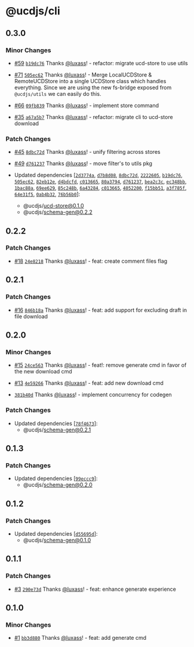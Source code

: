 # @ucdjs/cli

## 0.3.0

### Minor Changes

- [#59](https://github.com/ucdjs/ucd/pull/59) [`b19dc76`](https://github.com/ucdjs/ucd/commit/b19dc76984e611be178de2037e5436cf3cc27dab) Thanks [@luxass](https://github.com/luxass)! - refactor: migrate ucd-store to use utils

- [#71](https://github.com/ucdjs/ucd/pull/71) [`505ec62`](https://github.com/ucdjs/ucd/commit/505ec6266588299b09e1b82de0c2478514671b5c) Thanks [@luxass](https://github.com/luxass)! - Merge LocalUCDStore & RemoteUCDStore into a single UCDStore class which handles everything. Since we are using the new fs-bridge exposed from `@ucdjs/utils` we can easily do this.

- [#66](https://github.com/ucdjs/ucd/pull/66) [`09fb839`](https://github.com/ucdjs/ucd/commit/09fb8396302428b395878110f9e593eacabae7b5) Thanks [@luxass](https://github.com/luxass)! - implement store command

- [#35](https://github.com/ucdjs/ucd/pull/35) [`a67a5b7`](https://github.com/ucdjs/ucd/commit/a67a5b75679dc8c4ba73743e5d6ffa2c18132439) Thanks [@luxass](https://github.com/luxass)! - refactor: migrate cli to ucd-store download

### Patch Changes

- [#45](https://github.com/ucdjs/ucd/pull/45) [`8dbc72d`](https://github.com/ucdjs/ucd/commit/8dbc72d3197a0eef8e876595583c4109114cbc31) Thanks [@luxass](https://github.com/luxass)! - unify filtering across stores

- [#49](https://github.com/ucdjs/ucd/pull/49) [`d761237`](https://github.com/ucdjs/ucd/commit/d7612378002115098b7f35430aaadfed0913a3af) Thanks [@luxass](https://github.com/luxass)! - move filter's to utils pkg

- Updated dependencies [[`2d3774a`](https://github.com/ucdjs/ucd/commit/2d3774afe4786e45385ba3af19f160487541a64e), [`d7b8d08`](https://github.com/ucdjs/ucd/commit/d7b8d088060b2ee473f325b1173cbb67f05ccb2f), [`8dbc72d`](https://github.com/ucdjs/ucd/commit/8dbc72d3197a0eef8e876595583c4109114cbc31), [`2222605`](https://github.com/ucdjs/ucd/commit/22226057f7587669e2ae15cd06011f38dd677741), [`b19dc76`](https://github.com/ucdjs/ucd/commit/b19dc76984e611be178de2037e5436cf3cc27dab), [`505ec62`](https://github.com/ucdjs/ucd/commit/505ec6266588299b09e1b82de0c2478514671b5c), [`82eb12e`](https://github.com/ucdjs/ucd/commit/82eb12e1d1944ebbe2748ec129a2d2b2fa315946), [`d4bdcfd`](https://github.com/ucdjs/ucd/commit/d4bdcfd5a5cd0fc3e2a6e2620a26f5e6f835af40), [`c013665`](https://github.com/ucdjs/ucd/commit/c013665af9188920624e516d0359293859752861), [`80a3794`](https://github.com/ucdjs/ucd/commit/80a3794d0469d64f0522347d6f0c3b258f4fcd35), [`d761237`](https://github.com/ucdjs/ucd/commit/d7612378002115098b7f35430aaadfed0913a3af), [`bea2c3c`](https://github.com/ucdjs/ucd/commit/bea2c3c672aee24080eef7b973c7f3c00acb1b6f), [`ec348bb`](https://github.com/ucdjs/ucd/commit/ec348bb9cea0285222347526cf5be5d14d9d61ea), [`1bac88a`](https://github.com/ucdjs/ucd/commit/1bac88add4796ef58f9b9b1d769ab03cdd4a61c0), [`69ee629`](https://github.com/ucdjs/ucd/commit/69ee629e77ad2f83a663cb7c6e8aa07fb9655a12), [`85c248b`](https://github.com/ucdjs/ucd/commit/85c248bc8f5304ee6ba56e2ded6d81ce3facd00e), [`6a43284`](https://github.com/ucdjs/ucd/commit/6a432841e12d6e5783822cc8fe2586ae2b5ab4e1), [`c013665`](https://github.com/ucdjs/ucd/commit/c013665af9188920624e516d0359293859752861), [`4052200`](https://github.com/ucdjs/ucd/commit/40522006c24f8856ff5ec34bb6630d1e1d7f68e3), [`f15bb51`](https://github.com/ucdjs/ucd/commit/f15bb51c663c05e205553c59ab0a7f06a6e20e39), [`a3f785f`](https://github.com/ucdjs/ucd/commit/a3f785f697a393dbef75728e9a8286359386c5f9), [`64e31f5`](https://github.com/ucdjs/ucd/commit/64e31f5491db5e192136eb66159108d4a98bff03), [`0ab4b32`](https://github.com/ucdjs/ucd/commit/0ab4b32b726c5ebb0c1199270dddfb7ddaae8f61), [`76b56b0`](https://github.com/ucdjs/ucd/commit/76b56b08f38f5da4dc441cdbc7fcb8d074ae5a55)]:
  - @ucdjs/ucd-store@0.1.0
  - @ucdjs/schema-gen@0.2.2

## 0.2.2

### Patch Changes

- [#18](https://github.com/ucdjs/ucd/pull/18) [`24e8218`](https://github.com/ucdjs/ucd/commit/24e821845bf6a7b9c95b0db467b099440976c71c) Thanks [@luxass](https://github.com/luxass)! - feat: create comment files flag

## 0.2.1

### Patch Changes

- [#16](https://github.com/ucdjs/ucd/pull/16) [`846b18a`](https://github.com/ucdjs/ucd/commit/846b18a4ddf7c97062fc8367121809cd80950ab0) Thanks [@luxass](https://github.com/luxass)! - feat: add support for excluding draft in file download

## 0.2.0

### Minor Changes

- [#15](https://github.com/ucdjs/ucd/pull/15) [`24ce563`](https://github.com/ucdjs/ucd/commit/24ce563760b0efcf33ff9219d01868c195bb63ac) Thanks [@luxass](https://github.com/luxass)! - feat!: remove generate cmd in favor of the new download cmd

- [#13](https://github.com/ucdjs/ucd/pull/13) [`4e59266`](https://github.com/ucdjs/ucd/commit/4e592668e45fec9b15de0a1395708e694a9a8500) Thanks [@luxass](https://github.com/luxass)! - feat: add new download cmd

- [`381b40d`](https://github.com/ucdjs/ucd/commit/381b40d654c9c10d3c8b4f82bdeab3003b6a79d4) Thanks [@luxass](https://github.com/luxass)! - implement concurrency for codegen

### Patch Changes

- Updated dependencies [[`78f4673`](https://github.com/ucdjs/ucd/commit/78f4673657a210eb374a025dabe7450291712a0a)]:
  - @ucdjs/schema-gen@0.2.1

## 0.1.3

### Patch Changes

- Updated dependencies [[`99eccc9`](https://github.com/ucdjs/ucd/commit/99eccc9bc76904e2e2b5c2233229857235841091)]:
  - @ucdjs/schema-gen@0.2.0

## 0.1.2

### Patch Changes

- Updated dependencies [[`d55695d`](https://github.com/ucdjs/ucd/commit/d55695d16b6ec74953e2f2314500d70590eb5d1a)]:
  - @ucdjs/schema-gen@0.1.0

## 0.1.1

### Patch Changes

- [#3](https://github.com/ucdjs/ucd/pull/3) [`290e73d`](https://github.com/ucdjs/ucd/commit/290e73d29439c7102ead994f29b4d5797fb33eca) Thanks [@luxass](https://github.com/luxass)! - feat: enhance generate experience

## 0.1.0

### Minor Changes

- [#1](https://github.com/ucdjs/ucd/pull/1) [`bb3d880`](https://github.com/ucdjs/ucd/commit/bb3d880b8f824d5a2d7a9e0e627a94a6cc456355) Thanks [@luxass](https://github.com/luxass)! - feat: add generate cmd
